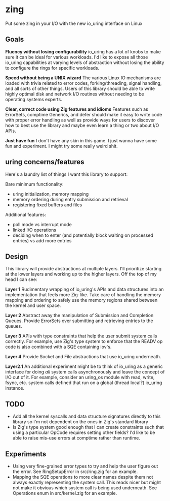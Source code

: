 # zing

Put some zing in your I/O with the new io_uring interface on Linux

## Goals

**Fluency without losing configurability**
io_uring has a lot of knobs to make sure it can be ideal for various workloads.
I'd like to expose all those io_uring capabilities at varying levels of
abstraction without losing the ability to configure the rings for specific
workloads.

**Speed without being a UNIX wizard**
The various Linux IO mechanisms are loaded with trivia related to error codes,
forking/threading, signal handling, and all sorts of other things. Users of
this library should be able to write highly optimal disk and network I/O
routines without needing to be operating systems experts.

**Clear, correct code using Zig features and idioms**
Features such as ErrorSets, comptime Generics, and defer should make it easy to
write code with proper error handling as well as provide ways for users to
discover how to best use the library and maybe even learn a thing or two about
I/O APIs.

**Just have fun**
I don't have any skin in this game. I just wanna have some fun and experiment.
I might try some really weird shit.

## uring concerns/features

Here's a laundry list of things I want this library to support:

Bare minimum functionality:
- uring initialization, memory mapping
- memory ordering during entry submission and retrieval
- registering fixed buffers and files

Additional features:
- poll mode vs interrupt mode
- linked I/O operations
- deciding when to enter (and potentially block waiting on processed entries) vs add more entries

## Design

This library will provide abstractions at multiple layers. I'll prioritize
starting at the lower layers and working up to the higher layers. Off the top
of my head I can see:

**Layer 1**
Rudimentary wrapping of io_uring's APIs and data structures into an
implementation that feels more Zig-like. Take care of handling the memory
mapping and ordering to safely use the memory regions shared between the kernel
and user space.

**Layer 2**
Abstract away the manipulation of Submission and Completion Queues. Provide
ErrorSets over submitting and retrieving entries to the queues.

**Layer 3**
APIs with type constraints that help the user submit system calls correctly.
For example, use Zig's type system to enforce that the READV op code is also
combined with a SQE containing iov's.

**Layer 4**
Provide Socket and File abstractions that use io_uring underneath.

**Layer2.1**
An additional experiment might be to think of io_uring as a generic interface
for doing *all* system calls asynchronously and leave the concept of I/O out of
it. For example, consider an uring_os module with read, write, fsync, etc.
system calls defined that run on a global (thread local?) io_uring instance.


## TODO

- Add all the kernel syscalls and data structure signatures directly to this
  library so I'm not dependent on the ones in Zig's standard library
- Is Zig's type system good enough that I can create constraints such that
  using a particular OpCode requires setting other fields? I'd like to be able
  to raise mis-use errors at comptime rather than runtime.

## Experiments

- Using very fine-grained error types to try and help the user figure out the
  error. See RingSetupError in src/ring.zig for an example.
- Mapping the SQE operations to more clear names despite them not always
  exactly representing the system call. This reads nicer but might not make it
  obvious which system call is being used underneath. See Operations enum in
  src/kernel.zig for an example.

